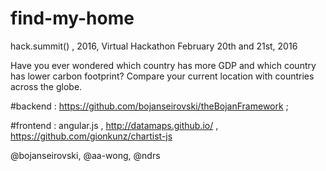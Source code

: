 # find-my-home
hack.summit() , 2016, Virtual Hackathon
February 20th and 21st, 2016


Have you ever wondered which country has more GDP and which country has lower carbon footprint?
Compare your current location with countries across the globe.



#backend : 
https://github.com/bojanseirovski/theBojanFramework ;


#frontend : 
	angular.js , 
	http://datamaps.github.io/ , 
	https://github.com/gionkunz/chartist-js
	
	

@bojanseirovski, @aa-wong, @ndrs